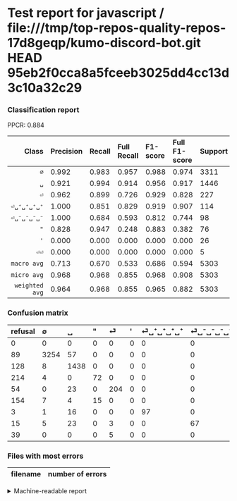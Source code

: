 # Test report for javascript / file:///tmp/top-repos-quality-repos-17d8geqp/kumo-discord-bot.git HEAD 95eb2f0cca8a5fceeb3025dd4cc13d3c10a32c29

### Classification report

PPCR: 0.884

| Class | Precision | Recall | Full Recall | F1-score | Full F1-score | Support | Full Support | PPCR |
|------:|:----------|:-------|:------------|:---------|:---------|:--------|:-------------|:-----|
| `∅` | 0.992| 0.983| 0.957| 0.988| 0.974| 3311| 3400| 0.974 |
| `␣` | 0.921| 0.994| 0.914| 0.956| 0.917| 1446| 1574| 0.919 |
| `⏎` | 0.962| 0.899| 0.726| 0.929| 0.828| 227| 281| 0.808 |
| `⏎␣⁺␣⁺␣⁺␣⁺` | 1.000| 0.851| 0.829| 0.919| 0.907| 114| 117| 0.974 |
| `⏎␣⁻␣⁻␣⁻␣⁻` | 1.000| 0.684| 0.593| 0.812| 0.744| 98| 113| 0.867 |
| `"` | 0.828| 0.947| 0.248| 0.883| 0.382| 76| 290| 0.262 |
| `'` | 0.000| 0.000| 0.000| 0.000| 0.000| 26| 180| 0.144 |
| `⏎⏎` | 0.000| 0.000| 0.000| 0.000| 0.000| 5| 44| 0.114 |
| `macro avg` | 0.713| 0.670| 0.533| 0.686| 0.594| 5303| 5999| 0.884 |
| `micro avg` | 0.968| 0.968| 0.855| 0.968| 0.908| 5303| 5999| 0.884 |
| `weighted avg` | 0.964| 0.968| 0.855| 0.965| 0.882| 5303| 5999| 0.884 |

### Confusion matrix

|refusal|  ∅| ␣| "| ⏎| '| ⏎␣⁺␣⁺␣⁺␣⁺| ⏎␣⁻␣⁻␣⁻␣⁻| ⏎⏎| 
|:---|:---|:---|:---|:---|:---|:---|:---|:---|
|0 |0 |0 |0 |0 |0 |0 |0 |0 |
|89 |3254 |57 |0 |0 |0 |0 |0 |0 |
|128 |8 |1438 |0 |0 |0 |0 |0 |0 |
|214 |4 |0 |72 |0 |0 |0 |0 |0 |
|54 |0 |23 |0 |204 |0 |0 |0 |0 |
|154 |7 |4 |15 |0 |0 |0 |0 |0 |
|3 |1 |16 |0 |0 |0 |97 |0 |0 |
|15 |5 |23 |0 |3 |0 |0 |67 |0 |
|39 |0 |0 |0 |5 |0 |0 |0 |0 |

### Files with most errors

| filename | number of errors|
|:----:|:-----|

<details>
    <summary>Machine-readable report</summary>
```json
{
  "cl_report": {"\"": {"f1-score": 0.8834355828220859, "precision": 0.8275862068965517, "recall": 0.9473684210526315, "support": 76}, "\u0027": {"f1-score": 0.0, "precision": 0.0, "recall": 0.0, "support": 26}, "macro avg": {"f1-score": 0.686045616228889, "precision": 0.7129288047910092, "recall": 0.6697312064081508, "support": 5303}, "micro avg": {"f1-score": 0.9677541014520082, "precision": 0.9677541014520082, "recall": 0.9677541014520082, "support": 5303}, "weighted avg": {"f1-score": 0.9646087940851917, "precision": 0.9638219943815132, "recall": 0.9677541014520082, "support": 5303}, "\u2205": {"f1-score": 0.987556904400607, "precision": 0.9923757243061909, "recall": 0.9827846572032618, "support": 3311}, "\u23ce": {"f1-score": 0.9293849658314352, "precision": 0.9622641509433962, "recall": 0.8986784140969163, "support": 227}, "\u23ce\u23ce": {"f1-score": 0.0, "precision": 0.0, "recall": 0.0, "support": 5}, "\u23ce\u2423\u207a\u2423\u207a\u2423\u207a\u2423\u207a": {"f1-score": 0.919431279620853, "precision": 1.0, "recall": 0.8508771929824561, "support": 114}, "\u23ce\u2423\u207b\u2423\u207b\u2423\u207b\u2423\u207b": {"f1-score": 0.8121212121212121, "precision": 1.0, "recall": 0.6836734693877551, "support": 98}, "\u2423": {"f1-score": 0.9564349850349185, "precision": 0.9212043561819346, "recall": 0.9944674965421854, "support": 1446}},
  "cl_report_full": {"\"": {"f1-score": 0.38196286472148544, "precision": 0.8275862068965517, "recall": 0.2482758620689655, "support": 290}, "\u0027": {"f1-score": 0.0, "precision": 0.0, "recall": 0.0, "support": 180}, "macro avg": {"f1-score": 0.5940396633785223, "precision": 0.7129288047910092, "recall": 0.5333611812817053, "support": 5999}, "micro avg": {"f1-score": 0.9081578481684658, "precision": 0.9677541014520082, "recall": 0.8554759126521086, "support": 5999}, "weighted avg": {"f1-score": 0.8818840867928274, "precision": 0.9275628180840988, "recall": 0.8554759126521086, "support": 5999}, "\u2205": {"f1-score": 0.9743973648749812, "precision": 0.9923757243061909, "recall": 0.9570588235294117, "support": 3400}, "\u23ce": {"f1-score": 0.8275862068965518, "precision": 0.9622641509433962, "recall": 0.7259786476868327, "support": 281}, "\u23ce\u23ce": {"f1-score": 0.0, "precision": 0.0, "recall": 0.0, "support": 44}, "\u23ce\u2423\u207a\u2423\u207a\u2423\u207a\u2423\u207a": {"f1-score": 0.9065420560747663, "precision": 1.0, "recall": 0.8290598290598291, "support": 117}, "\u23ce\u2423\u207b\u2423\u207b\u2423\u207b\u2423\u207b": {"f1-score": 0.7444444444444445, "precision": 1.0, "recall": 0.5929203539823009, "support": 113}, "\u2423": {"f1-score": 0.917384370015949, "precision": 0.9212043561819346, "recall": 0.9135959339263025, "support": 1574}},
  "ppcr": 0.8839806634439074
}
```
</details>
